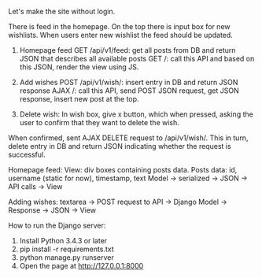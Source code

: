 Let's make the site without login.

There is feed in the homepage. On the top there is input box for new wishlists.
When users enter new wishlist the feed should be updated.

1. Homepage feed
GET /api/v1/feed: get all posts from DB and return JSON that describes all available posts
GET /: call this API and based on this JSON, render the view using JS.

2. Add wishes
POST /api/v1/wish/: insert entry in DB and return JSON response
AJAX /: call this API, send POST JSON request, get JSON response, insert new post at the top.

3. Delete wish:
In wish box, give x button, which when pressed, asking the user to confirm 
that they want to delete the wish.

When confirmed, sent AJAX DELETE request to /api/v1/wish/<pk>. This in turn,
delete entry in DB and return JSON indicating whether the request is successful.



Homepage feed:
View: div boxes containing posts data.
Posts data: id, username (static for now), timestamp, text
Model -> serialized -> JSON -> API calls -> View

Adding wishes:
textarea -> POST request to API -> Django Model -> Response -> JSON -> View

How to run the Django server:
1. Install Python 3.4.3 or later
2. pip install -r requirements.txt
3. python manage.py runserver
4. Open the page at http://127.0.0.1:8000
